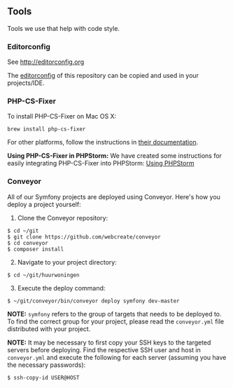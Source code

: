## Tools

Tools we use that help with code style.

### Editorconfig

See http://editorconfig.org

The [editorconfig](/.editorconfig) of this repository can be copied and used in your projects/IDE.


### PHP-CS-Fixer

To install PHP-CS-Fixer on Mac OS X:

```
brew install php-cs-fixer
```

For other platforms, follow the instructions in [their documentation](https://github.com/fabpot/PHP-CS-Fixer/blob/master/README.rst).

**Using PHP-CS-Fixer in PHPStorm:** We have created some instructions for easily integrating PHP-CS-Fixer into PHPStorm: [Using PHPStorm](04-using-phpstorm.md#php-cs-fixer)


### Conveyor

All of our Symfony projects are deployed using Conveyor. Here's how you deploy a project yourself:

1. Clone the Conveyor repository: 
  ```
  $ cd ~/git
  $ git clone https://github.com/webcreate/conveyor
  $ cd conveyor
  $ composer install
  ```
2. Navigate to your project directory:
  ```
  $ cd ~/git/huurwoningen
  ```
3. Execute the deploy command:
  ```
  $ ~/git/conveyor/bin/conveyor deploy symfony dev-master
  ```
  
  **NOTE:** `symfony` refers to the group of targets that needs to be deployed to. To find the correct group for your project, please read the `conveyor.yml` file distributed with your project.
  
**NOTE:** It may be necessary to first copy your SSH keys to the targeted servers before deploying. Find the respective SSH user and host in `conveyor.yml` and execute the following for each server (assuming you have the necessary passwords):
```
$ ssh-copy-id USER@HOST
```
